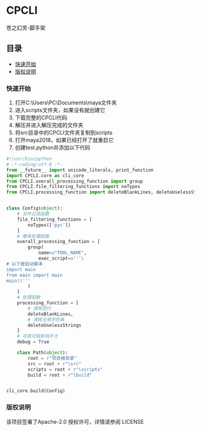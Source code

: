 # CPCLI

苍之幻灵-脚手架

## 目录

- [快速开始](#快速开始)
- [版权说明](#版权说明)

### 快速开始

1. 打开C:\Users\PC\Documents\maya文件夹
2. 进入scripts文件夹，如果没有就创建它
3. 下载完整的CPCLI代码
4. 解压并进入解压完成的文件夹
5. 将src目录中的CPCLI文件夹复制到scripts
6. 打开maya2018，如果已经打开了就重启它
7. 创建test.python并添加以下代码

```python
#!/usr/bin/python
# -*-coding:utf-8 -*-
from __future__ import unicode_literals, print_function
import CPCLI.core as cli_core
from CPCLI.overall_processing_function import group
from CPCLI.file_filtering_functions import noTypes
from CPCLI.processing_function import deleteBlankLines, deleteUselessStrings


class Config(object):
    # 文件过滤函数
    file_filtering_functions = [
        noTypes(['pyc'])
    ]
    # 整体处理函数
    overall_processing_function = [
        group(
            name=u"TOOL_NAME",
            exec_script=u'''\
# 以下是启动脚本
import main
from main import main
main()'''
        )
    ]
    # 处理函数
    processing_function = [
        # 清除空行
        deleteBlankLines,
        # 清除无用字符串
        deleteUselessStrings
    ]
    # 可真可假影响不大
    debug = True

    class Path(object):
        root = r"项目根目录"
        src = root + r"\src"
        scripts = root + r"\scripts"
        build = root + r"\build"


cli_core.build(Config)
```

### 版权说明

该项目签署了Apache-2.0 授权许可，详情请参阅 LICENSE